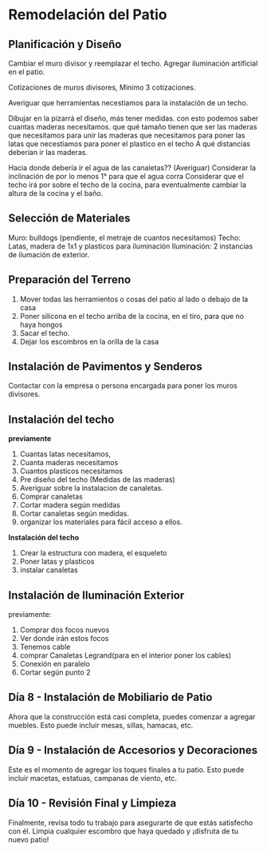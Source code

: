 
# Remodelación del Patio

## Planificación y Diseño

Cambiar el muro divisor y reemplazar el techo.
Agregar iluminación artificial en el patio.

Cotizaciones de muros divisores, Minimo 3 cotizaciones.



Averiguar que herramientas necestiamos para la instalación de un techo.

Dibujar en la pizarrá el diseño, más tener medidas.
con esto podemos saber cuantas maderas necesitamos.
que qué tamaño tienen que ser las maderas
que necesitamos para unir las maderas
que necesitamos para poner las latas
que necestiamos para poner el plastico en el techo
A qué distancias deberían ir las maderas.

Hacia donde debería ir el agua de las canaletas?? (Averiguar)
Considerar la inclinación de por lo menos 1° para que el agua corra
Considerar que el techo irá por sobre el techo de la cocina, para eventualmente cambiar la altura de la cocina y el baño.


##  Selección de Materiales
Muro: bulldogs (pendiente, el metraje de cuantos necesitamos)
Techo: Latas, madera de 1x1 y plasticos para iluminación
Iluminación: 2 instancias de ilumación de exterior. 

## Preparación del Terreno

1. Mover todas las herramientos o cosas del patio al lado o debajo de la casa
2. Poner silicona en el techo arriba de la cocina, en el tiro, para que no haya hongos
3. Sacar el techo.
4. Dejar los escombros en la orilla de la casa
 
## Instalación de Pavimentos y Senderos

Contactar con la empresa o persona encargada para poner los muros divisores.

## Instalación del techo

**previamente**
1. Cuantas latas necesitamos,
2. Cuanta maderas necesitamos
3. Cuantos plasticos necesitamos
4. Pre diseño del techo (Medidas de las maderas)
5. Averiguar sobre la instalacion de canaletas.
6. Comprar canaletas
7. Cortar madera según  medidas
8. Cortar canaletas según medidas.
9. organizar los materiales para fácil acceso a ellos.

**Instalación del techo**

1. Crear la estructura con madera, el esqueleto
2. Poner latas y plasticos
3. instalar canaletas 


## Instalación de Iluminación Exterior

previamente:
1. Comprar dos focos nuevos
2. Ver donde irán estos focos
3. Tenemos cable
4. comprar Canaletas Legrand(para en el interior poner los cables)
5. Conexión en paralelo
6. Cortar según punto 2




## Día 8 - Instalación de Mobiliario de Patio
Ahora que la construcción está casi completa, puedes comenzar a agregar muebles. Esto puede incluir mesas, sillas, hamacas, etc.

## Día 9 - Instalación de Accesorios y Decoraciones
Este es el momento de agregar los toques finales a tu patio. Esto puede incluir macetas, estatuas, campanas de viento, etc.

## Día 10 - Revisión Final y Limpieza
Finalmente, revisa todo tu trabajo para asegurarte de que estás satisfecho con él. Limpia cualquier escombro que haya quedado y ¡disfruta de tu nuevo patio!
